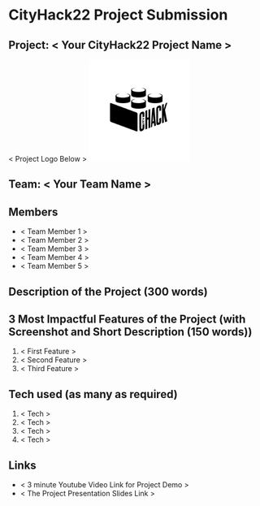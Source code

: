# CityHack22 Project Submission
## Project: < Your CityHack22 Project Name >
< Project Logo Below >
<img src="../assets/img/LOGOS/logo1.png" width="200" alt="project_logo"/>
## Team: < Your Team Name >
## Members
- < Team Member 1 >
- < Team Member 2 >
- < Team Member 3 >
- < Team Member 4 >
- < Team Member 5 >

## Description of the Project (300 words)

## 3 Most Impactful Features of the Project (with Screenshot and Short Description (150 words))
1. < First Feature >
2. < Second Feature >
3. < Third Feature >

## Tech used (as many as required)
1. < Tech >
2. < Tech >
3. < Tech >
4. < Tech >

## Links
- < 3 minute Youtube Video Link for Project Demo >
- < The Project Presentation Slides Link >
